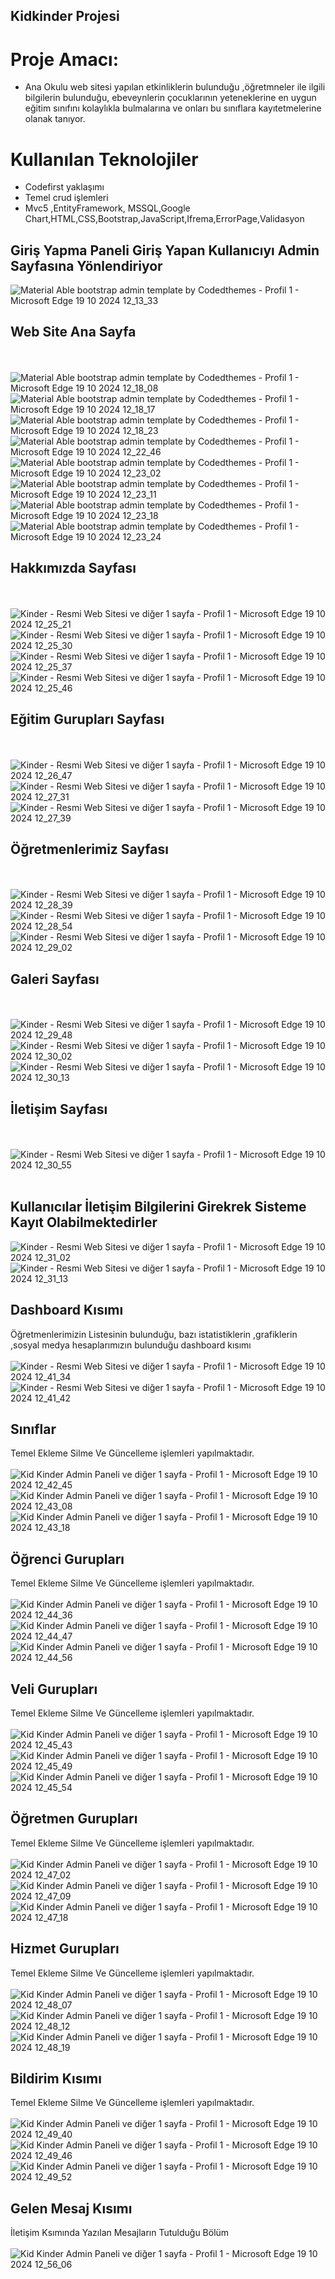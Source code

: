 ## Kidkinder Projesi
# Proje Amacı:
* Ana Okulu web sitesi yapılan etkinliklerin bulunduğu ,öğretmneler ile ilgili bilgilerin bulunduğu, ebeveynlerin çocuklarının yeteneklerine en uygun eğitim sınıfını kolaylıkla bulmalarına ve onları bu sınıflara kayıtetmelerine olanak tanıyor.
  
 # Kullanılan Teknolojiler 
 * Codefirst yaklaşımı
 * Temel crud işlemleri
 * Mvc5 ,EntityFramework, MSSQL,Google Chart,HTML,CSS,Bootstrap,JavaScript,Ifrema,ErrorPage,Validasyon


 ## Giriş Yapma Paneli Giriş Yapan Kullanıcıyı Admin Sayfasına Yönlendiriyor
![Material Able bootstrap admin template by Codedthemes - Profil 1 - Microsoft​ Edge 19 10 2024 12_13_33](https://github.com/user-attachments/assets/979a8c70-1b8d-4176-9e86-22091e4595ce)



## Web Site Ana Sayfa
<br/> <br/>
![Material Able bootstrap admin template by Codedthemes - Profil 1 - Microsoft​ Edge 19 10 2024 12_18_08](https://github.com/user-attachments/assets/15747180-bf1b-4faa-afbf-58d9b554680e)
![Material Able bootstrap admin template by Codedthemes - Profil 1 - Microsoft​ Edge 19 10 2024 12_18_17](https://github.com/user-attachments/assets/8ada9038-2066-4d5a-ab7c-8614a5946919)
![Material Able bootstrap admin template by Codedthemes - Profil 1 - Microsoft​ Edge 19 10 2024 12_18_23](https://github.com/user-attachments/assets/a2f00818-aa13-40b2-92ea-684e69c99cc7)
![Material Able bootstrap admin template by Codedthemes - Profil 1 - Microsoft​ Edge 19 10 2024 12_22_46](https://github.com/user-attachments/assets/e9ab13f9-856a-4f7c-b56f-377a967bcd97)
![Material Able bootstrap admin template by Codedthemes - Profil 1 - Microsoft​ Edge 19 10 2024 12_23_02](https://github.com/user-attachments/assets/7855c682-4340-4aca-9f13-2f6e5ce0268d)
![Material Able bootstrap admin template by Codedthemes - Profil 1 - Microsoft​ Edge 19 10 2024 12_23_11](https://github.com/user-attachments/assets/46399c5a-ba86-4989-9d39-5cbae61e72c5)
![Material Able bootstrap admin template by Codedthemes - Profil 1 - Microsoft​ Edge 19 10 2024 12_23_18](https://github.com/user-attachments/assets/2bf14109-6d70-4e3e-a7f9-cdf11829cb35)
![Material Able bootstrap admin template by Codedthemes - Profil 1 - Microsoft​ Edge 19 10 2024 12_23_24](https://github.com/user-attachments/assets/42099221-5fe6-443e-8fe9-9c178121b426)


## Hakkımızda Sayfası
<br/> <br/>
![Kinder - Resmi Web Sitesi ve diğer 1 sayfa - Profil 1 - Microsoft​ Edge 19 10 2024 12_25_21](https://github.com/user-attachments/assets/334db7ba-e3c6-4a95-8683-cbb32a379b40)
![Kinder - Resmi Web Sitesi ve diğer 1 sayfa - Profil 1 - Microsoft​ Edge 19 10 2024 12_25_30](https://github.com/user-attachments/assets/aadf78c0-a366-45f4-be4d-d82a4646bae0)
![Kinder - Resmi Web Sitesi ve diğer 1 sayfa - Profil 1 - Microsoft​ Edge 19 10 2024 12_25_37](https://github.com/user-attachments/assets/15040625-b70a-4727-8ec1-9188d67a85fc)
![Kinder - Resmi Web Sitesi ve diğer 1 sayfa - Profil 1 - Microsoft​ Edge 19 10 2024 12_25_46](https://github.com/user-attachments/assets/b07fe949-7596-4674-af1a-eb622e920c83)





## Eğitim Gurupları Sayfası
<br/> <br/>
![Kinder - Resmi Web Sitesi ve diğer 1 sayfa - Profil 1 - Microsoft​ Edge 19 10 2024 12_26_47](https://github.com/user-attachments/assets/884680a8-1726-4436-8bef-d7138de2a82d)
![Kinder - Resmi Web Sitesi ve diğer 1 sayfa - Profil 1 - Microsoft​ Edge 19 10 2024 12_27_31](https://github.com/user-attachments/assets/763781c7-867a-40f6-bad4-38c59803b169)
![Kinder - Resmi Web Sitesi ve diğer 1 sayfa - Profil 1 - Microsoft​ Edge 19 10 2024 12_27_39](https://github.com/user-attachments/assets/28a4faaf-bf71-43c5-b9cf-84b0e19992e2)



## Öğretmenlerimiz Sayfası
<br/> <br/>
![Kinder - Resmi Web Sitesi ve diğer 1 sayfa - Profil 1 - Microsoft​ Edge 19 10 2024 12_28_39](https://github.com/user-attachments/assets/00aa9b49-936d-4fbc-9cdc-f11e0cda4c46)
![Kinder - Resmi Web Sitesi ve diğer 1 sayfa - Profil 1 - Microsoft​ Edge 19 10 2024 12_28_54](https://github.com/user-attachments/assets/3bd06047-5b6e-4a7f-a73c-5c124d015002)
![Kinder - Resmi Web Sitesi ve diğer 1 sayfa - Profil 1 - Microsoft​ Edge 19 10 2024 12_29_02](https://github.com/user-attachments/assets/c6fe104d-7b81-450d-b338-947a2737fa17)



## Galeri Sayfası
<br/> <br/>
![Kinder - Resmi Web Sitesi ve diğer 1 sayfa - Profil 1 - Microsoft​ Edge 19 10 2024 12_29_48](https://github.com/user-attachments/assets/cabf4398-c964-4c1d-97a7-26cdf5012979)
![Kinder - Resmi Web Sitesi ve diğer 1 sayfa - Profil 1 - Microsoft​ Edge 19 10 2024 12_30_02](https://github.com/user-attachments/assets/f672f1c8-fbbf-4bf5-a9a1-f917e80bbcb0)
![Kinder - Resmi Web Sitesi ve diğer 1 sayfa - Profil 1 - Microsoft​ Edge 19 10 2024 12_30_13](https://github.com/user-attachments/assets/cba04922-41f2-4ac2-9048-ea72ab2c583c)



## İletişim Sayfası
<br/> <br/>
![Kinder - Resmi Web Sitesi ve diğer 1 sayfa - Profil 1 - Microsoft​ Edge 19 10 2024 12_30_55](https://github.com/user-attachments/assets/642430da-5238-4999-8e57-06bf2fc294c0)
<br/> <br/>
## Kullanıcılar İletişim Bilgilerini Girekrek Sisteme Kayıt Olabilmektedirler
![Kinder - Resmi Web Sitesi ve diğer 1 sayfa - Profil 1 - Microsoft​ Edge 19 10 2024 12_31_02](https://github.com/user-attachments/assets/8a4cc1e2-0c1c-4d75-ae61-e4377e235c13)
![Kinder - Resmi Web Sitesi ve diğer 1 sayfa - Profil 1 - Microsoft​ Edge 19 10 2024 12_31_13](https://github.com/user-attachments/assets/48c9d935-bd7a-4e02-96bf-d7bc09208154)




## Dashboard Kısımı
Öğretmenlerimizin Listesinin  bulunduğu, bazı istatistiklerin ,grafiklerin ,sosyal medya hesaplarımızın bulunduğu dashboard kısımı
<br/> <br/>
![Kinder - Resmi Web Sitesi ve diğer 1 sayfa - Profil 1 - Microsoft​ Edge 19 10 2024 12_41_34](https://github.com/user-attachments/assets/9c8987bd-720e-41c1-bb64-0e53c19bd6a1)
![Kinder - Resmi Web Sitesi ve diğer 1 sayfa - Profil 1 - Microsoft​ Edge 19 10 2024 12_41_42](https://github.com/user-attachments/assets/4bdcc48f-0144-4cfa-84c7-87c3fad221bf)



## Sınıflar  
Temel Ekleme Silme Ve Güncelleme işlemleri yapılmaktadır.
<br/> <br/>
![Kid Kinder Admin Paneli ve diğer 1 sayfa - Profil 1 - Microsoft​ Edge 19 10 2024 12_42_45](https://github.com/user-attachments/assets/c4e8b586-72a9-48a8-8445-5b5e7079e312)
![Kid Kinder Admin Paneli ve diğer 1 sayfa - Profil 1 - Microsoft​ Edge 19 10 2024 12_43_08](https://github.com/user-attachments/assets/c5a7ee10-7c85-4d59-b0b3-b30313acd304)
![Kid Kinder Admin Paneli ve diğer 1 sayfa - Profil 1 - Microsoft​ Edge 19 10 2024 12_43_18](https://github.com/user-attachments/assets/ee6a3d55-121a-45f0-973f-271d220f8b92)



## Öğrenci Gurupları
Temel Ekleme Silme Ve Güncelleme işlemleri yapılmaktadır.
<br/> <br/>
![Kid Kinder Admin Paneli ve diğer 1 sayfa - Profil 1 - Microsoft​ Edge 19 10 2024 12_44_36](https://github.com/user-attachments/assets/1470b58b-b476-464d-8668-a2272ecfc033)
![Kid Kinder Admin Paneli ve diğer 1 sayfa - Profil 1 - Microsoft​ Edge 19 10 2024 12_44_47](https://github.com/user-attachments/assets/615c4f10-69d9-4e9d-8c9c-5e596fe244ee)
![Kid Kinder Admin Paneli ve diğer 1 sayfa - Profil 1 - Microsoft​ Edge 19 10 2024 12_44_56](https://github.com/user-attachments/assets/b34334fd-aa2f-4f77-9bd2-f50b031066de)



## Veli Gurupları
Temel Ekleme Silme Ve Güncelleme işlemleri yapılmaktadır.
<br/> <br/>
![Kid Kinder Admin Paneli ve diğer 1 sayfa - Profil 1 - Microsoft​ Edge 19 10 2024 12_45_43](https://github.com/user-attachments/assets/635559df-3720-4a4d-b0bb-ed8c991a1863)
![Kid Kinder Admin Paneli ve diğer 1 sayfa - Profil 1 - Microsoft​ Edge 19 10 2024 12_45_49](https://github.com/user-attachments/assets/1cdee405-12b6-4938-a021-a7342b6f29ce)
![Kid Kinder Admin Paneli ve diğer 1 sayfa - Profil 1 - Microsoft​ Edge 19 10 2024 12_45_54](https://github.com/user-attachments/assets/f180811e-e2f1-4330-b689-55dea3c74567)


## Öğretmen  Gurupları
Temel Ekleme Silme Ve Güncelleme işlemleri yapılmaktadır.
<br/> <br/>
![Kid Kinder Admin Paneli ve diğer 1 sayfa - Profil 1 - Microsoft​ Edge 19 10 2024 12_47_02](https://github.com/user-attachments/assets/e861fed7-0544-4da0-997e-7f1a85f19ca8)
![Kid Kinder Admin Paneli ve diğer 1 sayfa - Profil 1 - Microsoft​ Edge 19 10 2024 12_47_09](https://github.com/user-attachments/assets/016f7fe3-d1d2-4637-a89d-3c5dd8e97126)
![Kid Kinder Admin Paneli ve diğer 1 sayfa - Profil 1 - Microsoft​ Edge 19 10 2024 12_47_18](https://github.com/user-attachments/assets/9739c09c-7106-4c69-bc59-c540aad1fdc5)


## Hizmet Gurupları
Temel Ekleme Silme Ve Güncelleme işlemleri yapılmaktadır.
<br/> <br/>
![Kid Kinder Admin Paneli ve diğer 1 sayfa - Profil 1 - Microsoft​ Edge 19 10 2024 12_48_07](https://github.com/user-attachments/assets/582ce119-1941-4a84-a9cd-a2c8ea79cbd3)
![Kid Kinder Admin Paneli ve diğer 1 sayfa - Profil 1 - Microsoft​ Edge 19 10 2024 12_48_12](https://github.com/user-attachments/assets/d1c47e32-c133-4284-8c6d-c235538a6ca9)
![Kid Kinder Admin Paneli ve diğer 1 sayfa - Profil 1 - Microsoft​ Edge 19 10 2024 12_48_19](https://github.com/user-attachments/assets/ab2ebac1-fd36-4929-86b7-c1f509b7d41a)



## Bildirim  Kısımı
Temel Ekleme Silme Ve Güncelleme işlemleri yapılmaktadır.
<br/> <br/>
![Kid Kinder Admin Paneli ve diğer 1 sayfa - Profil 1 - Microsoft​ Edge 19 10 2024 12_49_40](https://github.com/user-attachments/assets/d27959bc-584c-426e-b743-9b5f3a13843a)
![Kid Kinder Admin Paneli ve diğer 1 sayfa - Profil 1 - Microsoft​ Edge 19 10 2024 12_49_46](https://github.com/user-attachments/assets/f5ed8840-bc60-46ff-b08a-a72c9945b431)
![Kid Kinder Admin Paneli ve diğer 1 sayfa - Profil 1 - Microsoft​ Edge 19 10 2024 12_49_52](https://github.com/user-attachments/assets/48b5ccdc-b4e2-4438-9a61-5cecc02f844e)


## Gelen Mesaj Kısımı
İletişim Ksımında Yazılan Mesajların Tutulduğu Bölüm 
<br/> <br/>
![Kid Kinder Admin Paneli ve diğer 1 sayfa - Profil 1 - Microsoft​ Edge 19 10 2024 12_56_06](https://github.com/user-attachments/assets/1633f03a-683a-44f7-88a0-e9528bb80ff0)





   
